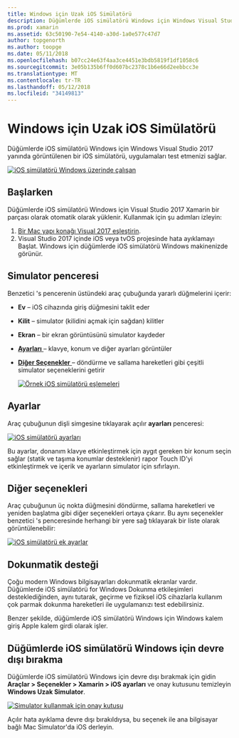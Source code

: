 ```yaml
---
title: Windows için Uzak iOS Simülatörü
description: Düğümlerde iOS simülatörü Windows için Windows Visual Studio 2017 yanında görüntülenen bir iOS simülatörü, uygulamaları test etmenizi sağlar.
ms.prod: xamarin
ms.assetid: 63c50190-7e54-4140-a30d-1a0e577c47d7
author: topgenorth
ms.author: toopge
ms.date: 05/11/2018
ms.openlocfilehash: b07cc24e63f4aa3ce4451e3bdb5819f1df1058c6
ms.sourcegitcommit: 3e05b135b6ff0d607bc2378c1b6e66d2eebbcc3e
ms.translationtype: MT
ms.contentlocale: tr-TR
ms.lasthandoff: 05/12/2018
ms.locfileid: "34149813"
---
```

# <a name="remoted-ios-simulator-for-windows"></a>Windows için Uzak iOS Simülatörü

Düğümlerde iOS simülatörü Windows için Windows Visual Studio 2017 yanında görüntülenen bir iOS simülatörü, uygulamaları test etmenizi sağlar.

[![](ios-simulator-images/hero-sml.png "iOS simülatörü Windows üzerinde çalışan")](ios-simulator-images/hero.png#lightbox)

## <a name="getting-started"></a>Başlarken

Düğümlerde iOS simülatörü Windows için Visual Studio 2017 Xamarin bir parçası olarak otomatik olarak yüklenir. Kullanmak için şu adımları izleyin:

1. [Bir Mac yapı konağı Visual 2017 eşleştirin](~/ios/get-started/installation/windows/connecting-to-mac/index.md).
2. Visual Studio 2017 içinde iOS veya tvOS projesinde hata ayıklamayı Başlat. Windows için düğümlerde iOS simülatörü Windows makinenizde görünür.

## <a name="simulator-window"></a>Simulator penceresi

Benzetici 's pencerenin üstündeki araç çubuğunda yararlı düğmelerini içerir:

- **Ev** – iOS cihazında giriş düğmesini taklit eder
- **Kilit** – simulator (kilidini açmak için sağdan) kilitler
- **Ekran** – bir ekran görüntüsünü simulator kaydeder
- [**Ayarları** ](#settings) – klavye, konum ve diğer ayarları görüntüler
- [**Diğer Seçenekler** ](#other-options) – döndürme ve sallama hareketleri gibi çeşitli simulator seçeneklerini getirir

    [![](ios-simulator-images/maps-app-sml.png "Örnek iOS simülatörü eşlemeleri")](ios-simulator-images/maps-app.png#lightbox)

## <a name="settings"></a>Ayarlar

Araç çubuğunun dişli simgesine tıklayarak açılır **ayarları** penceresi:

[![](ios-simulator-images/settings-sml.png "iOS simülatörü ayarları")](ios-simulator-images/settings.png#lightbox)

Bu ayarlar, donanım klavye etkinleştirmek için aygıt gereken bir konum seçin sağlar (statik ve taşıma konumlar desteklenir) rapor Touch ID'yi etkinleştirmek ve içerik ve ayarların simulator için sıfırlayın.

## <a name="other-options"></a>Diğer seçenekleri

Araç çubuğunun üç nokta düğmesini döndürme, sallama hareketleri ve yeniden başlatma gibi diğer seçenekleri ortaya çıkarır. Bu aynı seçenekler benzetici 's penceresinde herhangi bir yere sağ tıklayarak bir liste olarak görüntülenebilir:

[![](ios-simulator-images/more-sml.png "iOS simülatörü ek ayarlar")](ios-simulator-images/more.png#lightbox)

## <a name="touchscreen-support"></a>Dokunmatik desteği

Çoğu modern Windows bilgisayarları dokunmatik ekranlar vardır. Düğümlerde iOS simülatörü for Windows Dokunma etkileşimleri desteklediğinden, aynı tutarak, geçirme ve fiziksel iOS cihazlarla kullanım çok parmak dokunma hareketleri ile uygulamanızı test edebilirsiniz.

Benzer şekilde, düğümlerde iOS simülatörü Windows için Windows kalem giriş Apple kalem girdi olarak işler.

## <a name="disabling-the-remoted-ios-simulator-for-windows"></a>Düğümlerde iOS simülatörü Windows için devre dışı bırakma

Düğümlerde iOS simülatörü Windows için devre dışı bırakmak için gidin **Araçlar > Seçenekler > Xamarin > iOS ayarları** ve onay kutusunu temizleyin **Windows Uzak Simulator**.

[![](ios-simulator-images/options-sml.png "Simulator kullanmak için onay kutusu")](ios-simulator-images/options.png#lightbox)

Açılır hata ayıklama devre dışı bırakıldıysa, bu seçenek ile ana bilgisayar bağlı Mac Simulator'da iOS derleyin.
